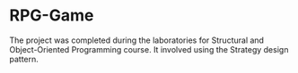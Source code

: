 # RPG-Game

The project was completed during the laboratories for Structural and Object-Oriented Programming course. 
It involved using the Strategy design pattern.
